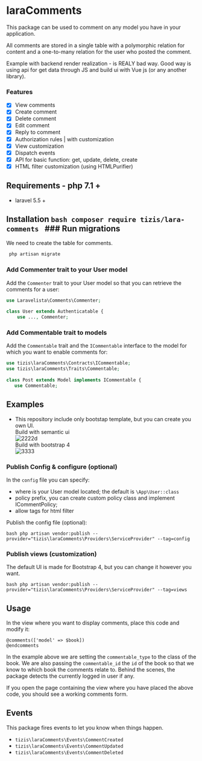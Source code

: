
  
# laraComments      
 This package can be used to comment on any model you have in your application.      
      
All comments are stored in a single table with a polymorphic relation for content and a one-to-many relation for the user who posted the comment.      
    
Example with backend render realization - is REALY bad way. Good way is using api for get data through JS and build ui with Vue js (or any another library).     
      
### Features      
- [x] View comments      
- [x] Create comment      
- [x] Delete comment      
- [x] Edit comment      
- [x] Reply to comment      
- [x] Authorization rules | with customization    
- [x] View customization      
- [x] Dispatch events      
- [x] API for basic function: get, update, delete, create    
- [x] HTML filter customization (using HTMLPurifier)    
      
## Requirements - php 7.1 +     
- laravel 5.5 +    
## Installation ```bash composer require tizis/lara-comments ``` ### Run migrations      
 We need to create the table for comments.      
      
```bash
 php artisan migrate
  ```      
 ### Add Commenter trait to your User model      
 Add the `Commenter` trait to your User model so that you can retrieve the comments for a user:      
      
```php 
use Laravelista\Comments\Commenter;     
 
class User extends Authenticatable { 
	use ..., Commenter; 

  ```         
 ### Add Commentable trait to models      
 Add the `Commentable` trait and the `ICommentable` interface to the model for which you want to enable comments for:      

 ```php      
 use tizis\laraComments\Contracts\ICommentable; 
 use tizis\laraComments\Traits\Commentable;   
    
 class Post extends Model implements ICommentable {      
    use Commentable;      
 ```      
 ## Examples  
 * This repository include only bootstap template, but you can create you own UI.  
Build with semantic ui  
![2222d](https://user-images.githubusercontent.com/16865573/48430226-0124c680-e799-11e8-9341-daac331236b2.png)    
Build with bootstrap 4  
![3333](https://user-images.githubusercontent.com/16865573/48430227-0124c680-e799-11e8-8cdb-8dd042155550.png)    
    
 ### Publish Config & configure (optional)      
 In the `config` file you can specify:      
      
- where is your User model located; the default is `\App\User::class` 
- policy prefix, you can create custom policy class and implement ICommentPolicy;      
- allow tags for html filter    
      
Publish the config file (optional):      
      
```
bash php artisan vendor:publish --provider="tizis\laraComments\Providers\ServiceProvider" --tag=config 
```      
 ### Publish views (customization)      
 The default UI is made for Bootstrap 4, but you can change it however you want.      
      
```
bash php artisan vendor:publish --provider="tizis\laraComments\Providers\ServiceProvider" --tag=views 
```      
 ## Usage      
 In the view where you want to display comments, place this code and modify it:      
      
``` 
@comments(['model' => $book])
@endcomments 
 ```      
 In the example above we are setting the `commentable_type` to the class of the book. We are also passing the `commentable_id` the `id` of the book so that we know to which book the comments relate to. Behind the scenes, the package detects the currently logged in user if any.      
      
If you open the page containing the view where you have placed the above code, you should see a working comments form.      
      
## Events      
 This package fires events to let you know when things happen.      
      
- `tizis\laraComments\Events\CommentCreated` 
- `tizis\laraComments\Events\CommentUpdated` 
- `tizis\laraComments\Events\CommentDeleted`